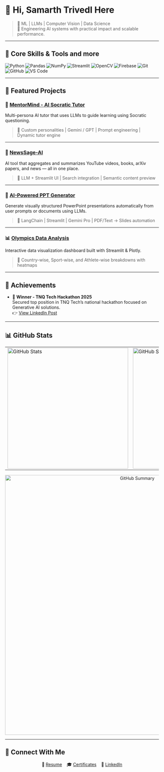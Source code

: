 # 👋 Hi, Samarth TrivedI Here 

> 🧠 ML | LLMs | Computer Vision | Data Science  
> 📍 Engineering AI systems with practical impact and scalable performance.

---

## 🧠 Core Skills & Tools and more

![Python](https://img.shields.io/badge/-Python-05122A?style=flat&logo=python)
![Pandas](https://img.shields.io/badge/-Pandas-05122A?style=flat&logo=pandas)
![NumPy](https://img.shields.io/badge/-NumPy-05122A?style=flat&logo=numpy)
![Streamlit](https://img.shields.io/badge/-Streamlit-05122A?style=flat&logo=streamlit)
![OpenCV](https://img.shields.io/badge/-OpenCV-05122A?style=flat&logo=opencv)
![Firebase](https://img.shields.io/badge/-Firebase-05122A?style=flat&logo=firebase)
![Git](https://img.shields.io/badge/-Git-05122A?style=flat&logo=git)
![GitHub](https://img.shields.io/badge/-GitHub-05122A?style=flat&logo=github)
![VS Code](https://img.shields.io/badge/-VSCode-05122A?style=flat&logo=visual-studio-code)

---

## 🚀 Featured Projects

### 🤖 [MentorMind - AI Socratic Tutor](https://github.com/SamaT-rgb/-MentorMind---AI-Socratic-Tutor)  
Multi-persona AI tutor that uses LLMs to guide learning using Socratic questioning.  
> 🔹 Custom personalities | Gemini / GPT | Prompt engineering | Dynamic tutor engine

---

### 🧠 [NewsSage-AI](https://github.com/SamaT-rgb/NewsSage-AI)  
AI tool that aggregates and summarizes YouTube videos, books, arXiv papers, and news — all in one place.  
> 🔹 LLM + Streamlit UI | Search integration | Semantic content preview

---

### 🧾 [AI-Powered PPT Generator](https://github.com/SamaT-rgb/AI-POWERED-PPT-GENERATOR-)  
Generate visually structured PowerPoint presentations automatically from user prompts or documents using LLMs.  
> 🔹 LangChain | Streamlit | Gemini Pro | PDF/Text → Slides automation

---

### 📊 [Olympics Data Analysis](https://github.com/SamaT-rgb/Olympics_Analysis)  
Interactive data visualization dashboard built with Streamlit & Plotly.  
> 🔹 Country-wise, Sport-wise, and Athlete-wise breakdowns with heatmaps

---

## 🏅 Achievements

- 🥇 **Winner - TNQ Tech Hackathon 2025**  
  Secured top position in TNQ Tech’s national hackathon focused on Generative AI solutions.  
  👉 [View LinkedIn Post](https://www.linkedin.com/posts/samarth-trivedi-557442256_tnqtech-hackathon2025-generativeai-activity-7330669683257286658-mK7z?utm_source=share&utm_medium=member_desktop&rcm=ACoAAD8RpJMBUyXXepPWH4Ln1rzf8o3xdJIVz_s)

---

## 📊 GitHub Stats

<div align="center">

<!-- Row 1: Stats + Streak side-by-side -->
<table>
  <tr>
    <td><img src="https://github-readme-stats.vercel.app/api?username=SamaT-rgb&show_icons=true&theme=algolia&count_private=true&include_all_commits=true&v=3" width="395px" alt="GitHub Stats"/></td>
    <td><img src="https://github-readme-streak-stats.herokuapp.com/?user=SamaT-rgb&theme=algolia&v=1" width="395px" alt="GitHub Streak"/></td>
  </tr>
</table>

<!-- Row 2: Full width profile summary -->
<img src="https://github-profile-summary-cards.vercel.app/api/cards/profile-details?username=SamaT-rgb&theme=algolia&v=1" width="850px" alt="GitHub Summary"/>

</div>

---

## 🔗 Connect With Me

<div align="center">

📄 [Resume](https://drive.google.com/file/d/1DY_VcoBysJvJLuPw4MS-3CUaMk5MMMjM/view?usp=drive_link) &nbsp;&nbsp;&nbsp;🎓 [Certificates](https://drive.google.com/drive/folders/1ouL6yMUHCVBYIVZehE5XOwZoOumK7U0J?usp=sharing) &nbsp;&nbsp;&nbsp;🔗 [LinkedIn](https://www.linkedin.com/in/samarth-trivedi-557442256/)

</div>
